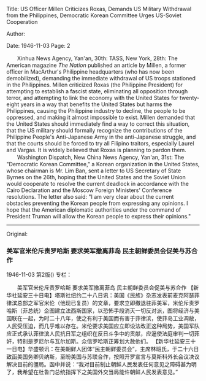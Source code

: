Title: US Officer Millen Criticizes Roxas, Demands US Military Withdrawal from the Philippines, Democratic Korean Committee Urges US-Soviet Cooperation

Author:

Date: 1946-11-03
Page: 2

　　Xinhua News Agency, Yan'an, 30th: TASS, New York, 28th: The American magazine *The Nation* published an article by Millen, a former officer in MacArthur's Philippine headquarters (who has now been demobilized), demanding the immediate withdrawal of US troops stationed in the Philippines. Millen criticized Roxas (the Philippine President) for attempting to establish a fascist state, eliminating all opposition through terror, and attempting to link the economy with the United States for twenty-eight years in a way that benefits the United States but harms the Philippines, causing the Philippine industry to decline, the people to be oppressed, and making it almost impossible to exist. Millen demanded that the United States should immediately find a way to correct this situation, that the US military should formally recognize the contributions of the Philippine People's Anti-Japanese Army in the anti-Japanese struggle, and that the courts should be forced to try all Filipino traitors, especially Laurel and Vargas. It is widely believed that Roxas is planning to pardon them.
　　Washington Dispatch, New China News Agency, Yan'an, 31st: The "Democratic Korean Committee," a Korean organization in the United States, whose chairman is Mr. Lim Ban, sent a letter to US Secretary of State Byrnes on the 26th, hoping that the United States and the Soviet Union would cooperate to resolve the current deadlock in accordance with the Cairo Declaration and the Moscow Foreign Ministers' Conference resolutions. The letter also said: "I am very clear about the current obstacles preventing the Korean people from expressing any opinions. I hope that the American diplomatic authorities under the command of President Truman will allow the Korean people to express their opinions."



<hr /> 

Original: 


### 美军官米伦斥责罗哈斯  要求美军撤离菲岛  民主朝鲜委员会促美与苏合作

1946-11-03
第2版()
专栏：

　　美军官米伦斥责罗哈斯
    要求美军撤离菲岛
    民主朝鲜委员会促美与苏合作
    【新华社延安三十日电】塔斯社纽约二十八日讯：美国《民族》杂志发表前麦克阿瑟菲律滨总部之军官米伦（他现已复员）的文章，要求立即撤退驻菲美军，米伦斥责罗哈斯（菲总统）企图建立法西斯国家，以恐怖手段消灭一切反对派，图将经济与美国联在一起，为时二十八年，使之有利于美国而有害于菲律滨，使菲岛工业凋敝，人民受压迫，而几乎难以存在。米伦要求美国应立即设法改正这种局势，美国军队应正式承认菲律滨人民抗日军之组织在反日斗争中的贡献，应逼使法庭审判一切菲奸，特别是罗尼尔与瓦尔加斯。众信罗哈斯正筹划大赦他们。
    【新华社延安三十一日电】华盛顿讯：在美朝鲜人团体“民主朝鲜委员会”，主席林班氏，于二十六日致函美国务卿贝纳斯，至盼美国与苏联合作，按照开罗宣言与莫斯科外长会议决议解决目前的僵局。函中并说：“我对目前制止朝鲜人民发表任何意见之障碍甚为明了，我希望在杜鲁门总统指挥下之美国外交当局能许朝鲜人民发表意见。”
